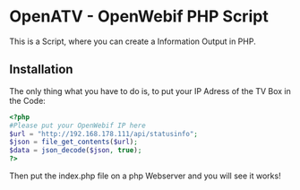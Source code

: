 # OpenATV - OpenWebif PHP Script

This is a Script, where you can create a Information Output in PHP. 

## Installation
The only thing what you have to do is, to put your IP Adress of the TV Box in the Code: 
```php
<?php
#Please put your OpenWebif IP here
$url = "http://192.168.178.111/api/statusinfo";
$json = file_get_contents($url);
$data = json_decode($json, true);
?>
```

Then put the index.php file on a php Webserver and you will see it works!